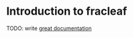 # Introduction to fracleaf

TODO: write [great documentation](http://jacobian.org/writing/what-to-write/)
